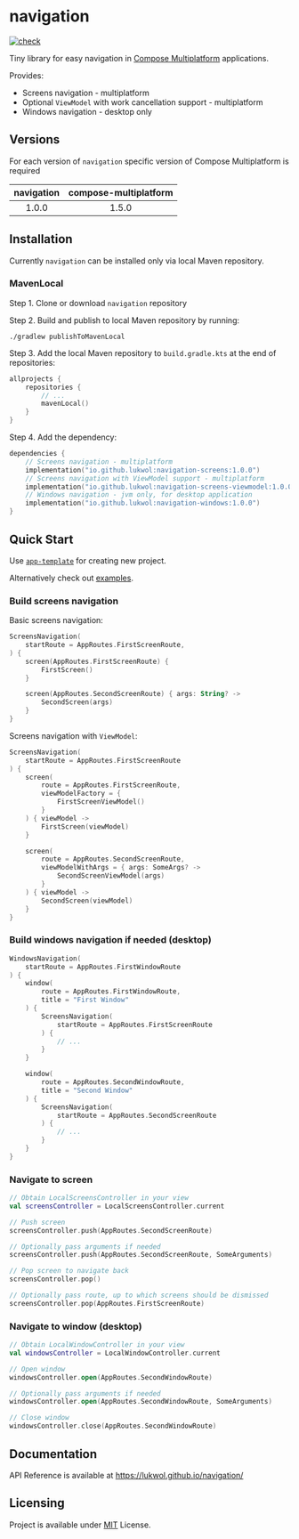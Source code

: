# navigation

[![check](https://github.com/lukwol/navigation/actions/workflows/check.yml/badge.svg)](https://github.com/lukwol/navigation/actions/workflows/check.yml)

Tiny library for easy navigation
in [Compose Multiplatform](https://github.com/JetBrains/compose-jb/)
applications.

Provides:

* Screens navigation - multiplatform
* Optional `ViewModel` with work cancellation support - multiplatform
* Windows navigation - desktop only

## Versions

For each version of `navigation` specific version of Compose Multiplatform is required

| navigation | compose-multiplatform |
|:----------:|:---------------------:|
|   1.0.0    |         1.5.0         |

## Installation

Currently `navigation` can be installed only via local Maven repository.

### MavenLocal

Step 1. Clone or download `navigation` repository

Step 2. Build and publish to local Maven repository by running:

```shell
./gradlew publishToMavenLocal
```

Step 3. Add the local Maven repository to `build.gradle.kts` at the end of repositories:

```kotlin
allprojects {
    repositories {
        // ...
        mavenLocal()
    }
}
```

Step 4. Add the dependency:

```kotlin
dependencies {
    // Screens navigation - multiplatform
    implementation("io.github.lukwol:navigation-screens:1.0.0")
    // Screens navigation with ViewModel support - multiplatform
    implementation("io.github.lukwol:navigation-screens-viewmodel:1.0.0")
    // Windows navigation - jvm only, for desktop application
    implementation("io.github.lukwol:navigation-windows:1.0.0")
}
```

## Quick Start

Use [`app-template`](https://github.com/lukwol/app-template/) for creating new project.

Alternatively check out [examples](https://github.com/lukwol/navigation/tree/main/examples/).

### Build screens navigation

Basic screens navigation:

```kotlin
ScreensNavigation(
    startRoute = AppRoutes.FirstScreenRoute,
) {
    screen(AppRoutes.FirstScreenRoute) {
        FirstScreen()
    }

    screen(AppRoutes.SecondScreenRoute) { args: String? ->
        SecondScreen(args)
    }
}
```

Screens navigation with `ViewModel`:

```kotlin
ScreensNavigation(
    startRoute = AppRoutes.FirstScreenRoute
) {
    screen(
        route = AppRoutes.FirstScreenRoute,
        viewModelFactory = {
            FirstScreenViewModel()
        }
    ) { viewModel ->
        FirstScreen(viewModel)
    }

    screen(
        route = AppRoutes.SecondScreenRoute,
        viewModelWithArgs = { args: SomeArgs? ->
            SecondScreenViewModel(args)
        }
    ) { viewModel ->
        SecondScreen(viewModel)
    }
}
```

### Build windows navigation if needed (desktop)

```kotlin
WindowsNavigation(
    startRoute = AppRoutes.FirstWindowRoute
) {
    window(
        route = AppRoutes.FirstWindowRoute,
        title = "First Window"
    ) {
        ScreensNavigation(
            startRoute = AppRoutes.FirstScreenRoute
        ) {
            // ...
        }
    }

    window(
        route = AppRoutes.SecondWindowRoute,
        title = "Second Window"
    ) {
        ScreensNavigation(
            startRoute = AppRoutes.SecondScreenRoute
        ) {
            // ...
        }
    }
}
```

### Navigate to screen

```kotlin
// Obtain LocalScreensController in your view
val screensController = LocalScreensController.current

// Push screen
screensController.push(AppRoutes.SecondScreenRoute)

// Optionally pass arguments if needed
screensController.push(AppRoutes.SecondScreenRoute, SomeArguments)

// Pop screen to navigate back
screensController.pop()

// Optionally pass route, up to which screens should be dismissed
screensController.pop(AppRoutes.FirstScreenRoute)
```

### Navigate to window (desktop)

```kotlin
// Obtain LocalWindowController in your view
val windowsController = LocalWindowController.current

// Open window
windowsController.open(AppRoutes.SecondWindowRoute)

// Optionally pass arguments if needed
windowsController.open(AppRoutes.SecondWindowRoute, SomeArguments)

// Close window
windowsController.close(AppRoutes.SecondWindowRoute)
```

## Documentation

API Reference is available at https://lukwol.github.io/navigation/

## Licensing

Project is available under [MIT](https://github.com/lukwol/navigation/blob/main/LICENSE) License.
